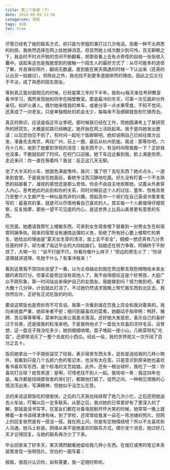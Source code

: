 ```yaml
---
title: 第二个故事（下）
date: 2014-08-09 22:56
categories: 随笔
tags: 杂感
toc: true
---
```

 尽管已经有了她的联系方式，却只是为学姐的事打过几次电话。抱着一种不太熟悉的别扭，我依然选择在网上给她弹消息。但显然她上线次数少到可怜，百无聊赖之下，我会时不时点开她的空间不断翻看，把那些看上去有点奇怪的自拍一张张收入囊中。说起来这也是我能想到的接触一个陌生人的最好方式了：从尽可能多的途径了解，并且保存照片，翻阅无数遍，直到能在某天偶遇的时候一下认出来（还真的认出另一姑娘过）。但除此之外，我也找不到更多道貌岸然的理由，因此之后又归于平淡，成了熟悉的陌生朋友。
 
等到真正面对面相见的时候，已经是第三年的下半年。我和xy每天来往考研教室看书学习，偶然发现她和同学在隔壁教室。那是最冷的冬天，可第一次见面却分外亲切，如炉火袭人。偶尔她来借我的单车，或者分享一点水果零食，不知不觉间，还真成了一对老友。只是单独相处的机会太少，每每来不及细聊就告别忙碌而去。

真正的熟识，应该是临近毕业季吧。那时候我已经在工作，而她圆满考上了某研究所的研究生。大概是前路已经确定，她开始在网上活跃起来。我于是向她发出邀请：以后恐怕见不到了，有时间一起吃个饭聊聊吧。她却说明自己已经往南方出发，准备先去南京，再往广州，玩上一圈，最后从杭州凯旋。我说：那等你吧。六月十几号，收到了她要到学校的消息：我东西不少，有没时间帮我搬一下？正好我也没事，干脆就掐好了时间，在校门口迎接。她下车远远看到我，脸上满是惊奇。走近来问：你一直在等着吗？我说：反正这几天无聊。

坐了大半天的火车，她面色满是憔悴。我问：饿了吧？去吃东西？她点点头，一道来到食堂。于是我坐在她面前，看她专注而沉静地吃面。好久没有盯着一个不太熟悉的姑娘看了，凝视的感觉还是那么奇怪。你会不由自主地观察她，试着从外表穿入内心，思考她此时此刻和你的关系，同时对眼前这个人的过往、童年、性格背景乃至整个人生都产生一种似是而非的兴趣。想起高中一个哥们在自己英语书里拿笔写的：最喜欢的事，就是可以尽情地看自己喜欢的人。其实每一个人都值得仔细观察，反复揣摩，那些一望不可见底的内心，是这世界上比高山美景更有意思的东西。

吃完面，她邀请我帮忙上楼搬东西，可来到女生宿舍楼下就看到一对男女生在和宿管阿姨争执。刚来的宿管没有通情达理的义务，拒绝了所有好心要上楼帮忙的男生，她给出的理由是“夏天女生穿的清凉，放上去不安全”，细细一想还真有几分责任感的样子。却为难了临近毕业的大四姑娘们。姑娘还在努力争取，阿姨终于不耐烦了，大喝一句：“说不行就不行，你看你像什么样子！”旁边的男生火了：“你讲道理就讲道理，吼她干什么？有事冲我来！”

看到这里我不禁四处张望了一番，以为丈母娘此刻就在旁边察言观色暗暗给未来女婿的表现打分。但事实是旁边没有其他人了。我不由得感叹这是个好男孩，大庭广众不顾形象，第一时间站出来保护自己的女朋友。我能做到吗？努力做到吧。看了大概十几分钟，计划就此打消了。不过她仍然请求我晚上帮忙搬东西到北区去，我欣然应许，正好有正式吃饭的时间。

要说这顿饭也是奇妙而不可言说。我第一次看到谁在饮食上完全和我对着来的。我向来挑食严重，她却来者不拒；细问到最喜欢的菜肴，她翻动手指举例：鸭肝、猪蹄、苦瓜等等等等，菜单列出来让我差点落泪。还好她大发慈悲，表示自己的喜好过于另类，还是按我的标准来吧。于是我特地点了一盘皆大欢喜的凉拌毛豆。没曾想，这一盘豆子我没吃多少，她则细细啃噬，盘子堆起一座小山。几碗菜轻松"光盘"，还顺带消灭了一整个去皮的小西瓜。经此一役，我的世界观又一次开阔了百分之五十。

饭后她拿出一个手提纸袋交了给我，表示宿舍东西太多，这些是送给我的几样小物件。我看到只是几个五颜六色的笔记本，也没有太在意。只是意识到原来她也喜欢看书喜欢写东西，是个标准的文艺姑娘。此外，还有一根台球杆，我吃了一惊：你喜欢打台球？她苦笑道：是啊，可惜老找不到人一起。我哈哈一笑：我这四年也是，每次都是找隔壁宿舍的哥们打，都跟他打腻了。徒然之间，一种相见恨晚的心情流泻出来，写满眼神，但她似乎没怎么在意。

总的来说这顿饭吃的很愉快，之后的几天我也陆续帮了她几次小忙。之后还把她送去火车站，叮嘱以后一定多联系。从那之后，我对她的日常爱好有了更深入的了解，那就是读书写字。在室友们都在对着电视剧开怀大笑的时候，她常常一晚上就捧着一本书读得津津有味。到了学校，还常常给我发一朵花一弯池塘的照片。但网上的回复依然是有一搭没一搭。我在网上问，你是有恋物情结吧？所以不太喜欢和人沟通。她马上称是。网络从来不是她喜欢的联系方式。偶尔发个消息，她过好几天才记得回复。与她的联系再次少了下来。

毕业回家呆了好多天，某天偶然翻看她留给我几样小东西。在或红或黑的笔记本夹层里发现一张明信片。空白的一面写着：

框框，很高兴认识你，如有需要，我一定随时聆听。

